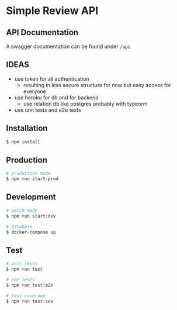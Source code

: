# Simple Review API


## API Documentation

A swagger documentation can be found under `/api`


## IDEAS

- use token for all authentication
  - resulting in less secure structure for now but easy access for everyone
- use heroku for db and for backend
  - use relation db like postgres probably with typeorm
- use unit tests and e2e tests


## Installation

```bash
$ npm install
```


## Production

```bash
# production mode
$ npm run start:prod
```


## Development

```bash
# watch mode
$ npm run start:dev

# database
$ docker-compose up
```


## Test

```bash
# unit tests
$ npm run test

# e2e tests
$ npm run test:e2e

# test coverage
$ npm run test:cov
```
